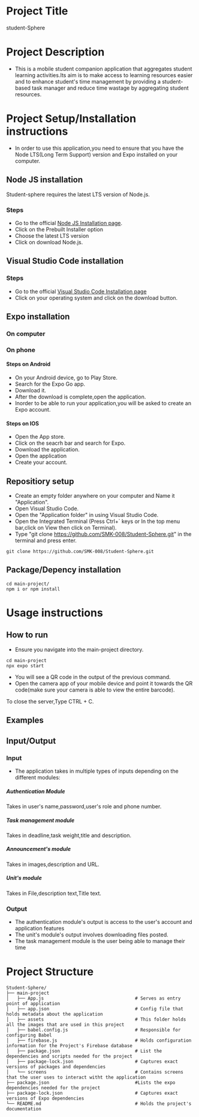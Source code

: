 # Project Title 
 student-Sphere
# Project Description
- This is a mobile student companion application that aggregates student learning activities.Its aim is to make access to learning resources easier and to enhance student's time management by providing a student-based task manager and reduce time wastage by aggregating student resources.

# Project Setup/Installation instructions
- In order to use this application,you need to ensure that you have the Node LTS(Long Term Support) version and Expo installed on your computer.

## Node JS installation
Student-sphere requires the latest LTS version of Node.js.
### Steps
- Go to the official [Node JS Installation page](https://nodejs.org/en/download/package-manager).
- Click on the Prebuilt Installer option
- Choose the latest LTS version
- Click on download Node.js.


## Visual Studio Code installation
### Steps
- Go to the official [Visual Studio Code Installation page](https://code.visualstudio.com/download)
- Click on your operating system and click on the download button.


 ## Expo installation
 ### On computer


 ### On phone
 #### Steps on Android
- On your Android device, go to Play Store.
- Search for the Expo Go app.
- Download it.
- After the download is complete,open the application.
- Inorder to be able to run your application,you will be asked to create an Expo account.




 #### Steps on IOS 
 - Open the App store.
 - Click on the seacrh bar and search for Expo.
 - Download the application.
 - Open the application
 - Create your account.


 ## Repositiory setup
 - Create an empty folder anywhere on your computer and Name it "Application".
 - Open Visual Studio Code.
 - Open the "Application folder" in using Visual Studio Code.
 - Open the Integrated Terminal (Press Ctrl+` keys or In the top menu bar,click on View then click on Terminal).
 - Type  "git clone https://github.com/SMK-008/Student-Sphere.git" in the terminal and press enter.
 
 ```
git clone https://github.com/SMK-008/Student-Sphere.git
 ```
## Package/Depency installation
```
cd main-project/
npm i or npm install
```

 # Usage instructions
 ## How to run
 - Ensure you navigate into the main-project directory.
 ```
 cd main-project
npx expo start
 ```
 - You will see a QR code in the output of the previous command.
 - Open the camera app of your mobile device and point it towards the QR code(make sure your camera is able to view the entire barcode).
 
 To close the server,Type CTRL + C.

## Examples

## Input/Output
### Input
- The application takes in multiple types of inputs depending on the different modules:
##### Authentication Module
Takes in user's name,password,user's role and phone number.
##### Task management module
Takes in deadline,task weight,title and description.
##### Announcement's module
Takes in images,description and URL.
##### Unit's module
Takes in File,description text,Title text.

### Output
- The authentication module's output is access to the user's account and application features
- The unit's module's output involves downloading files posted.
- The task management module is the user being able to manage their time 
# Project Structure

```
Student-Sphere/
├── main-project
│   ├── App.js                                  # Serves as entry point of application
│   ├── app.json                                # Config file that holds metadata about the application
│   ├── assets                                  # This folder holds all the images that are used in this project
│   ├── babel.config.js                         # Responsible for configuring Babel    
│   ├── firebase.js                             # Holds configuration information for the Project's Firebase database
│   ├── package.json                            # List the dependencies and scripts needed for the project
│   ├── package-lock.json                       # Captures exact versions of packages and dependencies
│   └── screens                                 # Contains screens that the user uses to interact witht the application
├── package.json                                #Lists the expo dependencies needed for the project
├── package-lock.json                           # Captures exact versions of Expo dependencies
└── README.md                                   # Holds the project's documentation 
```
